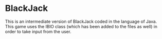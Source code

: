 # BlackJack
This is an intermediate version of BlackJack coded in the language of Java.
This game uses the IBIO class (which has been added to the files as well) in order to take input from the user.
